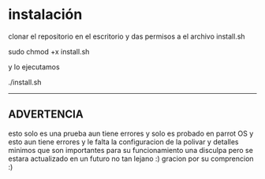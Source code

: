 
# instalación

clonar el repositorio en el escritorio y das permisos a el archivo install.sh 

sudo chmod +x install.sh

y lo ejecutamos 

./install.sh
___
## ADVERTENCIA

esto solo es una prueba aun tiene errores y solo es probado en parrot OS y esto aun tiene errores y le falta la configuracion de la polivar y detalles minimos que son importantes para su funcionamiento una disculpa pero se estara actualizado en un futuro no tan lejano :) gracion por su comprencion :) 
